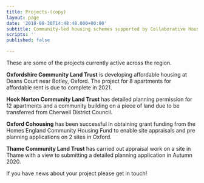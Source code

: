 ```yaml
---
title: Projects-(copy)
layout: page
date: '2018-08-30T14:48:48.000+00:00'
subtitle: Community-led housing schemes supported by Collaborative Housing partners
scripts: ''
published: false

---
```

These are some of the projects currently active across the region.

**Oxfordshire Community Land Trust** is developing affordable housing at Deans Court near Botley, Oxford.  The project for 8 apartments for affordable rent is due to complete in 2021.

**Hook Norton Community Land Trust** has detailed planning permission for 12 apartments and a community building on a piece of land due to be transferred from Cherwell District Council.

**Oxford Cohousing** has been successful in obtaining grant funding from the Homes England Community Housing Fund to enable site appraisals and pre planning applications on 2 sites in Oxford.

**Thame Community Land Trust** has carried out appraisal work on a site in Thame with a view to submitting  a detailed planning application in Autumn 2020.

If you have news about your project please get in touch!